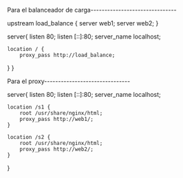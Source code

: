 Para el balanceador de carga-------------------------------

upstream load_balance {
        server web1;
        server web2;
    }

server{
    listen 80;
    listen [::]:80;
    server_name localhost;

    location / {
        proxy_pass http://load_balance;

}
}



Para el proxy-------------------------------

server{
    listen 80;
    listen [::]:80;
    server_name localhost;

    location /s1 {
        root /usr/share/nginx/html;
        proxy_pass http://web1/;
    }

    location /s2 {
        root /usr/share/nginx/html;
        proxy_pass http://web2/;
    }
}



